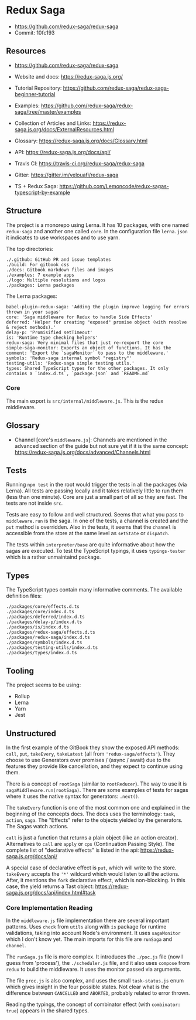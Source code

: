 # Redux Saga

- https://github.com/redux-saga/redux-saga
- Commit: 10fc193

## Resources

- https://github.com/redux-saga/redux-saga
- Website and docs: https://redux-saga.js.org/
- Tutorial Repository: https://github.com/redux-saga/redux-saga-beginner-tutorial
- Examples: https://github.com/redux-saga/redux-saga/tree/master/examples
- Collection of Articles and Links: https://redux-saga.js.org/docs/ExternalResources.html
- Glossary: https://redux-saga.js.org/docs/Glossary.html
- API: https://redux-saga.js.org/docs/api/
- Travis CI: https://travis-ci.org/redux-saga/redux-saga
- Gitter: https://gitter.im/yelouafi/redux-saga

- TS + Redux Saga: https://github.com/Lemoncode/redux-sagas-typescript-by-example

## Structure

The project is a monorepo using Lerna. It has 10 packages, with one named
`redux-saga` and another one called `core`. In the configuration file
`lerna.json` it indicates to use workspaces and to use yarn.

The top directories:

```
./.github: GitHub PR and issue templates
./build: For gitbook css
./docs: Gitbook markdown files and images
./examples: 7 example apps
./logo: Multiple resolutions and logos
./packages: Lerna packages
```

The Lerna packages:

```
babel-plugin-redux-saga: 'Adding the plugin improve logging for errors thrown in your sagas'
core: 'Saga middleware for Redux to handle Side Effects'
deferred: 'Helper for creating "exposed" promise object (with resolve & reject methods).'
delay-p: 'Promisified setTimeout'
is: 'Runtime type checking helpers'
redux-saga: Very minimal files that just re-rexport the core
simple-saga-monitor: Exports an object of functions. It has the comment: 'Export the `sagaMonitor` to pass to the middleware.'
symbols: 'Redux-saga internal symbol "registry"'
testing-utils: 'Redux-saga simple testing utils.'
types: Shared TypeScript types for the other packages. It only contains a `index.d.ts`, `package.json` and `README.md`
```

### Core

The main export is `src/internal/middleware.js`. This is the redux middleware.

## Glossary

- Channel [core's `middleware.js`]: Channels are mentioned in the advanced section of the guide but not sure yet if it is the same concept: https://redux-saga.js.org/docs/advanced/Channels.html

## Tests

Running `npm test` in the root would trigger the tests in all the packages (via
Lerna). All tests are passing locally and it takes relatively little to run
them (less than one minute). Core are just a small part of all so they are
fast. The tests are not inside `src`.

Tests are easy to follow and well structured. Seems that what you pass to
`middleware.run` is the saga. In one of the tests, a channel is created and the
`put` method is overridden. Also in the tests, it seems that the `channel` is
accessible from the store at the same level as `setState` or `dispatch`.

The tests within `interpreter/base` are quite informative about how the sagas
are executed. To test the TypeScript typings, it uses `typings-tester` which is
a rather unmaintaind package.

## Types

The TypeScript types contain many informative comments. The available
definition files:

```
./packages/core/effects.d.ts
./packages/core/index.d.ts
./packages/deferred/index.d.ts
./packages/delay-p/index.d.ts
./packages/is/index.d.ts
./packages/redux-saga/effects.d.ts
./packages/redux-saga/index.d.ts
./packages/symbols/index.d.ts
./packages/testing-utils/index.d.ts
./packages/types/index.d.ts
```

## Tooling

The project seems to be using:

- Rollup
- Lerna
- Yarn
- Jest

## Unstructured

In the first example of the GitBook they show the exposed API methods: `call`,
`put`, `takeEvery`, `takeLatest` (all from `'redux-saga/effects'`). They choose
to use Generators over promises / (async / await) due to the features they
provide like cancellation, and they expect to continue using them.

There is a concept of `rootSaga` (similar to `rootReducer`). The way to use it
is `sagaMiddleware.run(rootSaga)`. There are some examples of tests for sagas
where it uses the native syntax for generators: `.next()`.

The `takeEvery` function is one of the most common one and explained in the
beginning of the concepts docs. The docs uses the terminology: `task`,
`action`, `saga`. The "Effects" refer to the objects yielded by the generators.
The Sagas watch actions.

`call` is just a function that returns a plain object (like an action creator).
Alternatives to `call` are `apply` or `cps` (Continuation Passing Style). The
complete list of "declarative effects" is listed in the api:
https://redux-saga.js.org/docs/api/

A special case of declarative effect is `put`, which will write to the store.
`takeEvery` accepts the `'*'` wildcard which would listen to all the actions.
After, it mentions the `fork` declarative effect, which is non-blocking. In
this case, the yield returns a Tast object:
https://redux-saga.js.org/docs/api/index.html#task

### Core Implementation Reading

In the `middleware.js` file implementation there are several important
patterns. Uses `check` from `utils` along with `is` package for runtime
validations, taking into account Node's environment. It uses `sagaMonitor`
which I don't know yet. The main imports for this file are `runSaga` and
`channel`.

The `runSaga.js` file is more complex. It introduces the `./poc.js` file (now I
guess from 'process'), the `./scheduler.js` file, and it also uses `compose`
from `redux` to build the middleware. It uses the monitor passed via arguments.

The file `proc.js` is also complex, and uses the small `task-status.js` enum
which gives insight in the four possible states. Not clear what is the
difference between `CANCELLED` and `ABORTED`, probably related to error thrown.

Reading the typings, the concept of combinator effect (with `combinator: true`)
appears in the shared types.
